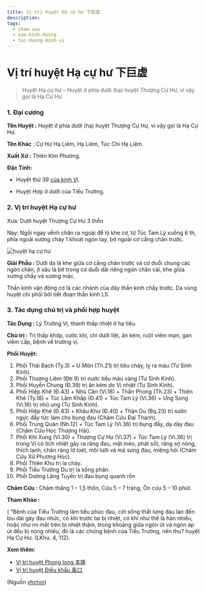```yaml
---
title: Vị trí huyệt Hạ cự hư 下巨虚
description: 
tags:
  - cham-cuu
  - sau-kinh-duong
  - tuc-duong-minh-vi
---
```


# Vị trí huyệt Hạ cự hư 下巨虚 

> Huyệt Hạ cự hư – Huyệt ở phía dưới (hạ) huyệt Thượng Cự Hư, vì vậy gọi là Hạ Cự Hư.

### **1. Đại cương**

**Tên Huyệt :** Huyệt ở phía dưới (hạ) huyệt Thượng Cự Hư, vì vậy gọi là Hạ Cự Hư.

**Tên Khác** : Cự Hư Hạ Liêm, Hạ Liêm, Túc Chi Hạ Liêm.

**Xuất Xứ :** Thiên Kim Phương.

**Đặc Tính:**

+ Huyệt thứ 39 [của kinh Vị](/yhctvn/kinh-tuc-duong-minh-vi).

+ Huyệt Hợp ở dưới của Tiểu Trường.

### **2. Vị trí huyệt Hạ cự hư**

Xưa: Dưới huyệt Thượng Cự Hư 3 thốn

Nay: Ngồi ngay vểnh chân ra ngoài để lộ khe cơ, từ Túc Tam Lý xuống 6 th, phía ngoài xương chày 1 khoát ngón tay, bờ ngoài cơ cẳng chân trước.

![huyệt hạ cự hư](/imgs/yhctvn/huyet-ha-cu-hu-300x169.jpg)

**Giải Phẫu :** Dưới da là khe giữa cơ cẳng chân trước và cơ duỗi chung các ngón chân, ở sâu là bờ trong cơ duỗi dài riêng ngón chân cái, khe giữa xương chầy và xương mác.

Thần kinh vận động cơ là các nhánh của dây thần kinh chầy trước. Da vùng huyệt chi phối bởi tiết đoạn thần kinh L5.

### **3. Tác dụng chủ trị và phối hợp huyệt**

**Tác Dụng :** Lý Trường Vị, thanh thấp nhiệt ở hạ tiêu.

**Chủ trị :** Trị thấp khớp, cước khí, chi dưới liệt, ăn kém, ruột viêm mạn, gan viêm cấp, bệnh về trường vị.

**Phối Huyệt:**

1. Phối Thái Bạch (Ty.3) + U Môn (Th.21) trị tiêu chảy, lỵ ra máu (Tư Sinh Kinh).
2. Phối Thượng Liêm (Đtr.9) trị nước tiểu màu vàng (Tư Sinh Kinh).
3. Phối Huyền Chung (Đ.39) trị ăn kém do Vị nhiệt (Tư Sinh Kinh).
4. Phối Hiệp Khê (Đ.43) + Nhũ Căn (Vi.18) + Thần Phong (Th.23) + Thiên Khê (Ty.18) + Túc Lâm Khấp (Đ.41) + Túc Tam Lý (Vi.36) + Ưng Song (Vi.16) trị nhũ ung (Tư Sinh Kinh).
5. Phối Hiệp Khê (Đ.43) + Khâu Khư (Đ.40) + Thận Du (Bq.23) trị sườn ngực đầy tức làm cho bụng đau (Châm Cứu Đại Thành).
6. Phối Trung Quản (Nh.12) + Túc Tam Lý (Vi.36) trị bụng đầy, dạ dày đau (Châm Cứu Học Thượng Hải).
7. Phối Khí Xung (Vi.30) + Thượng Cự Hư (Vi.37) + Túc Tam Lý (Vi.36) trị trong Vị có tích nhiệt gây ra răng đau, mặt méo, phát sốt, răng sợ nóng, thích lạnh, chân răng lở loét, môi lưỡi và má sưng đau, miệng hôi (Châm Cứu Xử Phương Học).
8. Phối Thiên Khu trị ỉa chảy.
9. Phối Tiểu Trường Du trị ỉa sống phân.
10. Phối Dương Lăng Tuyền trị đau bụng quanh rốn

**Châm Cứu :** Châm thẳng 1 – 1,5 thốn, Cứu 5 – 7 tráng, Ôn cứu 5 – 10 phút.

**Tham Khảo :**

( “Bệnh của Tiểu Trường làm tiểu phúc đau, cột sống thắt lưng đau lan đến bìu dái gây đau nhức, có khi trước tai bị nhiệt, có khi như thể là hàn nhiều, hoặc như mi mắt trên bị nhiệt thậm, trong khoảng giữa ngón út và ngón áp út đều bị nóng nhiều, đó là các chứng bệnh của Tiểu Trường, nên thu? huyệt Hạ Cự Hư. (LKhu. 4, 112).

**Xem thêm:**

* [Vị trí huyệt Phong long 丰隆](/yhctvn/vi-tri-huyet-phong-long-%e4%b8%b0%e9%9a%86)
* [Vị trí huyệt Điều khẩu 条口](/yhctvn/vi-tri-huyet-dieu-khau-%e6%9d%a1%e5%8f%a3)

(Nguồn <a href="https://yhctvn.com/vi-tri-huyet-ha-cu-hu-下巨虚/" target="_blank">yhctvn</a>)
